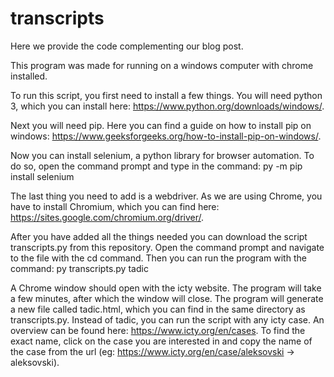 # transcripts

Here we provide the code complementing our blog post.

This program was made for running on a windows computer with chrome installed.

To run this script, you first need to install a few things. You will need python 3, which you can install here: https://www.python.org/downloads/windows/.

Next you will need pip. Here you can find a guide on how to install pip on windows: https://www.geeksforgeeks.org/how-to-install-pip-on-windows/.

Now you can install selenium, a python library for browser automation. To do so, open the command prompt and type in the command: py -m pip install selenium

The last thing you need to add is a webdriver. As we are using Chrome, you have to install Chromium, which you can find here: https://sites.google.com/chromium.org/driver/.

After you have added all the things needed you can download the script transcripts.py from this repository. Open the command prompt and navigate to the file with the cd command. 
Then you can run the program with the command: py transcripts.py tadic

A Chrome window should open with the icty website. The program will take a few minutes, after which the window will close. The program will generate a new file called tadic.html,
which you can find in the same directory as transcripts.py. Instead of tadic, you can run the script with any icty case. An overview can be found here: https://www.icty.org/en/cases. 
To find the exact name, click on the case you are interested in and copy the name of the case from the url (eg: https://www.icty.org/en/case/aleksovski -> aleksovski).
